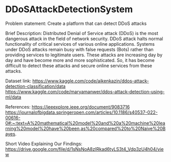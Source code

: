 # DDoSAttackDetectionSystem

Problem statement: Create a platform that can detect DDoS attacks

Brief Description: Distributed Denial of Service attack (DDoS) is the most dangerous
attack in the field of network security. DDoS attack halts normal functionality of critical
services of various online applications. Systems under DDoS attacks remain busy with false
requests (Bots) rather than providing services to legitimate users. These attacks are
increasing day by day and have become more and more sophisticated. So, it has become
difficult to detect these attacks and secure online services from these attacks.

Dataset link:
https://www.kaggle.com/code/aikenkazin/ddos-attack-detection-classification/data
https://www.kaggle.com/code/maryamanwer/ddos-attack-detection-using-ml/data

References:
https://ieeexplore.ieee.org/document/9083716
https://journalofbigdata.springeropen.com/articles/10.1186/s40537-022-00616-0#:~:text=A%20mathematical%20model%20and%20a%20machine%20learning%20model%20have%20been,as%20compared%20to%20Naive%20Bayes.

Short Video Explaining Our Findings: https://drive.google.com/file/d/1sNsNoA8zIRkad6tyLS3t4_Vdp3zU4h04/view
